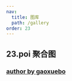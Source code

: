 ```yaml
---
nav:
  title: 图库
  path: /gallery
order: 23
---
```


## 23.poi 聚合图

### [author by gaoxuebo](https://github.com/gaoxuebo)

<code src= './poiChart/index.tsx'>
